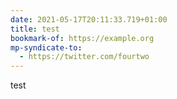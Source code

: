```yaml
---
date: 2021-05-17T20:11:33.719+01:00
title: test
bookmark-of: https://example.org
mp-syndicate-to:
  - https://twitter.com/fourtwo
---
```

test
